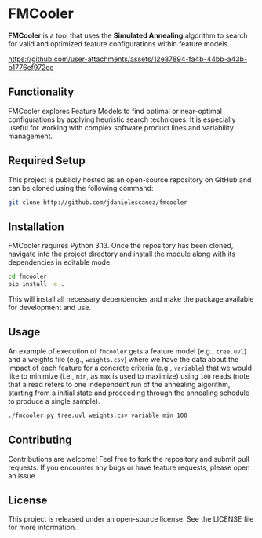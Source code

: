 # FMCooler

**FMCooler** is a tool that uses the **Simulated Annealing** algorithm to search for valid and optimized feature configurations within feature models.

https://github.com/user-attachments/assets/12e87894-fa4b-44bb-a43b-b1776ef972ce

## Functionality

FMCooler explores Feature Models to find optimal or near-optimal configurations by applying heuristic search techniques. It is especially useful for working with complex software product lines and variability management.

## Required Setup

This project is publicly hosted as an open-source repository on GitHub and can be cloned using the following command:

```bash
git clone http://github.com/jdanielescanez/fmcooler
```

## Installation

FMCooler requires Python 3.13. Once the repository has been cloned, navigate into the project directory and install the module along with its dependencies in editable mode:

```bash
cd fmcooler
pip install -e .
```

This will install all necessary dependencies and make the package available for development and use.

## Usage

An example of execution of `fmcooler` gets a feature model (e.g., `tree.uvl`) and a weights file (e.g., `weights.csv`) where we have the data about the impact of each feature for a concrete criteria (e.g., `variable`) that we would like to minimize (i.e., `min`, as `max` is used to maximize) using `100` reads (note that a read refers to one independent run of the annealing algorithm, starting from a initial state and proceeding through the annealing schedule to produce a single sample).

```bash
./fmcooler.py tree.uvl weights.csv variable min 100
```

## Contributing

Contributions are welcome! Feel free to fork the repository and submit pull requests. If you encounter any bugs or have feature requests, please open an issue.

## License

This project is released under an open-source license. See the LICENSE file for more information.
